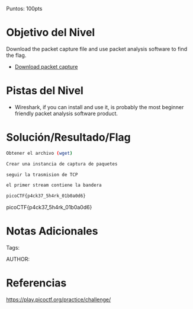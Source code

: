 Puntos: 100pts
# Objetivo del Nivel

Download the packet capture file and use packet analysis software to find the flag.

- [Download packet capture](https://artifacts.picoctf.net/c/196/network-dump.flag.pcap)
# Pistas del Nivel
- Wireshark, if you can install and use it, is probably the most beginner friendly packet analysis software product.
# Solución/Resultado/Flag

```bash
Obtener el archivo (wget)

Crear una instancia de captura de paquetes

seguir la trasmision de TCP

el primer stream contiene la bandera

picoCTF{p4ck37_5h4rk_01b0a0d6}
```

picoCTF{p4ck37_5h4rk_01b0a0d6}
# Notas Adicionales

Tags:

AUTHOR:
# Referencias

https://play.picoctf.org/practice/challenge/